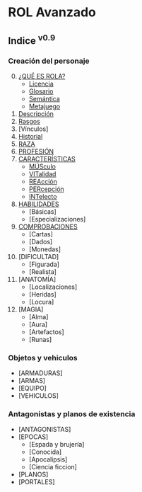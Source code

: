 # ROL Avanzado
## Indice <sup>v0.9</sup>
### Creación del personaje

0. [¿QUÉ ES ROLA?](https://github.com/demonio/arp/tree/master/es/rola.md)
	* [Licencia](https://github.com/demonio/arp/tree/master/es/rola/licencia.md)
	* [Glosario](https://github.com/demonio/arp/tree/master/es/rola/glosario.md)
	* [Semántica](https://github.com/demonio/arp/tree/master/es/rola/semantica.md)
	* [Metajuego](https://github.com/demonio/arp/tree/master/es/rola/metajuego.md)
1. [Descripción](https://github.com/demonio/arp/tree/master/es/descripcion.md)
1. [Rasgos](https://github.com/demonio/arp/tree/master/es/rasgos.md)
1. [Vínculos]
1. [Historial](https://github.com/demonio/arp/tree/master/es/historial.md)
1. [RAZA](https://github.com/demonio/arp/tree/master/es/raza.md)
1. [PROFESIÓN](https://github.com/demonio/arp/tree/master/es/profesion.md)
1. [CARACTERÍSTICAS](https://github.com/demonio/arp/tree/master/es/caracteristicas.md)
	* [MÚSculo](https://github.com/demonio/arp/tree/master/es/caracteristicas/musculo.md)
	* [VITalidad](https://github.com/demonio/arp/tree/master/es/caracteristicas/vitalidad.md)
	* [REAcción](https://github.com/demonio/arp/tree/master/es/caracteristicas/reaccion.md)
	* [PERcepción](https://github.com/demonio/arp/tree/master/es/caracteristicas/percepcion.md)
	* [INTelecto](https://github.com/demonio/arp/tree/master/es/caracteristicas/intelecto.md)
1. [HABILIDADES](https://github.com/demonio/arp/tree/master/es/habilidades.md)
	* [Básicas]
	* [Especializaciones]
1. [COMPROBACIONES](https://github.com/demonio/arp/tree/master/es/comprobaciones.md)
	* [Cartas]
	* [Dados]
	* [Monedas]
1. [DIFICULTAD]
	* [Figurada]
	* [Realista]
1. [ANATOMÍA]
	* [Localizaciones]
	* [Heridas]
	* [Locura]
1. [MAGIA]
	* [Alma]
	* [Aura]
	* [Artefactos]
	* [Runas]

### Objetos y vehiculos
* [ARMADURAS]
* [ARMAS]
* [EQUIPO]
* [VEHICULOS]

### Antagonistas y planos de existencia
* [ANTAGONISTAS]
* [EPOCAS]
	* [Espada y brujería]
	* [Conocida]
	* [Apocalipsis]
	* [Ciencia ficcion]
* [PLANOS]
* [PORTALES]

